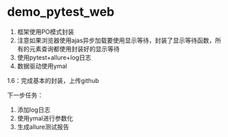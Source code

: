 # demo_pytest_web
1. 框架使用PO模式封装
2. 注意如果浏览器使用ajas异步加载要使用显示等待，封装了显示等待函数，所有的元素查询都使用封装好的显示等待
3. 使用pytest+allure+log日志
4. 数据驱动使用ymal



1.6：完成基本的封装，上传github

下一步任务：
   1. 添加log日志
   2. 使用ymal进行参数化
   3. 生成allure测试报告

